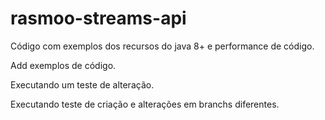 # rasmoo-streams-api
Código com exemplos dos recursos do java 8+ e performance de código.

Add exemplos de código.

Executando um teste de alteração.

Executando teste de criação e alterações em branchs diferentes.
